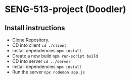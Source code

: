 # SENG-513-project (Doodler)
## Install instructions
- Clone Repository.
- CD into client ```cd ./client```
- Install dependencies ```npm install```
- Create a new build ```npm run-script build```
- CD into server ```cd ../server```
- Install dependencies ```npm install```
- Run the server ```npx nodemon app.js```
